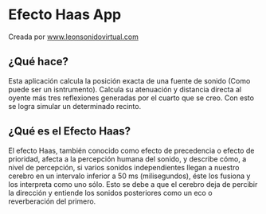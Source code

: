 # Efecto Haas App

Creada por www.leonsonidovirtual.com

## ¿Qué hace?

Esta aplicación calcula la posición exacta de una fuente de sonido (Como puede ser un isntrumento). Calcula su atenuación y distancia directa al oyente más tres reflexiones generadas por el cuarto que se creo.
Con esto se logra simular un determinado recinto.

## ¿Qué es el Efecto Haas?

El efecto Haas, también conocido como efecto de precedencia o efecto de prioridad, afecta a la percepción humana del sonido, y describe cómo, a nivel de percepción, si varios sonidos independientes llegan a nuestro cerebro en un intervalo inferior a 50 ms (milisegundos), éste los fusiona y los interpreta como uno sólo. Esto se debe a que el cerebro deja de percibir la dirección y entiende los sonidos posteriores como un eco o reverberación del primero.
